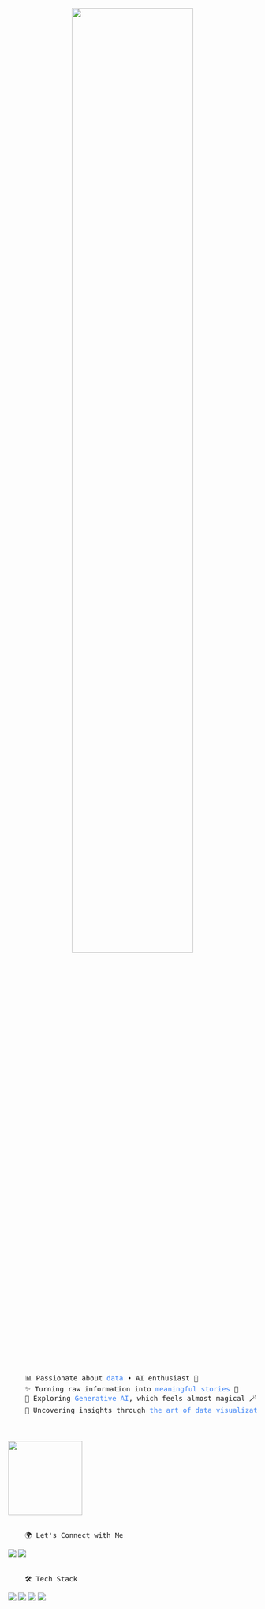 
<div align="center">
  <img src="https://readme-typing-svg.demolab.com?font=Inconsolata&weight=500&size=50&duration=4000&pause=300&color=5F77A0&multiline=true&repeat=false&random=false&width=1300&height=140&lines=Hi+there!;I'm+Angel%2C+A+data+enthusiast+%F0%9F%94%8D" width="70%" />
  <br>
  <br>
</div>
<div>
<pre>
    📊 Passionate about <span style="color:#3B82F6">data</span> • AI enthusiast 🤖
    ✨ Turning raw information into <span style="color:#3B82F6">meaningful stories</span> 📖
    🚀 Exploring <span style="color:#3B82F6">Generative AI</span>, which feels almost magical 🪄
    🎨 Uncovering insights through <span style="color:#3B82F6">the art of data visualization</span> 📈
</pre>
<br><br>

<img src="https://media1.tenor.com/m/1CHzF_rsI-EAAAAC/gojo.gif" height="150" />
<br><br>

<pre>
    🌍 Let's Connect with Me
</pre>

<a href="https://linkedin.com/in/yourprofile"><img src="https://img.shields.io/badge/LinkedIn-0A66C2?style=for-the-badge&logo=linkedin&logoColor=white" /></a>
<a href="mailto:your.email@example.com"><img src="https://img.shields.io/badge/Email-D14836?style=for-the-badge&logo=gmail&logoColor=white" /></a>
<br><br>

<pre>
    🛠 Tech Stack
</pre>

[![](https://img.shields.io/badge/Python-3776AB?style=for-the-badge&logo=python&logoColor=white)](#)
[![](https://img.shields.io/badge/SQL-4479A1?style=for-the-badge&logo=sql&logoColor=white)](#)
[![](https://img.shields.io/badge/Tableau-E97627?style=for-the-badge&logo=tableau&logoColor=white)](#)
[![](https://img.shields.io/badge/BigQuery-4285F4?style=for-the-badge&logo=google-cloud&logoColor=white)](#)

</div>



<!--
**ajsn-gde/ajsn-gde** is a ✨ _special_ ✨ repository because its `README.md` (this file) appears on your GitHub profile.

Here are some ideas to get you started:

- 🔭 I’m currently working on ...
- 🌱 I’m currently learning ...
- 👯 I’m looking to collaborate on ...
- 🤔 I’m looking for help with ...
- 💬 Ask me about ...
- 📫 How to reach me: ...
- 😄 Pronouns: ...
- ⚡ Fun fact: ...
[![](https://img.shields.io/badge/twitter/x-1DA1F2)](#)
[![](https://img.shields.io/badge/portfolio-ff69b4)](#)
-->
